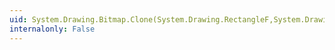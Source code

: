 ```yaml
---
uid: System.Drawing.Bitmap.Clone(System.Drawing.RectangleF,System.Drawing.Imaging.PixelFormat)
internalonly: False
---
```

